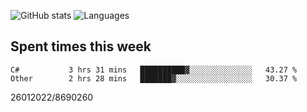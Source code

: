 ![GitHub stats](https://github-readme-stats.vercel.app/api?username=emipa606&theme=github_dark&show_icons=true) 
![Languages](https://github-readme-stats.vercel.app/api/top-langs/?username=emipa606&theme=github_dark&layout=compact)

## Spent times this week
<!--START_SECTION:waka-->

```text
C#           3 hrs 31 mins   ██████████▓░░░░░░░░░░░░░░   43.27 %
Other        2 hrs 28 mins   ███████▓░░░░░░░░░░░░░░░░░   30.37 %
```

<!--END_SECTION:waka-->


26012022/8690260

